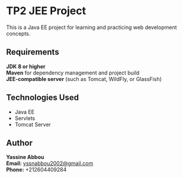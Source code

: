 # TP2 JEE Project

This is a Java EE project for learning and practicing web development concepts.

## Requirements
**JDK 8 or higher** <br>
**Maven** for dependency management and project build<br>
**JEE-compatible server** (such as Tomcat, WildFly, or GlassFish) <br>

## Technologies Used
- Java EE
- Servlets
- Tomcat Server

## Author
**Yassine Abbou** <br>
**Email:** yssnabbou2002@gmail.com <br>
**Phone:** +212604409284
